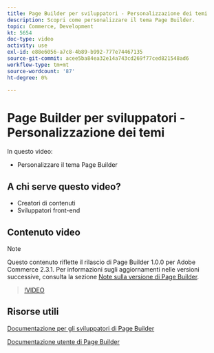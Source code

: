 ```yaml
---
title: Page Builder per sviluppatori - Personalizzazione dei temi
description: Scopri come personalizzare il tema Page Builder.
topic: Commerce, Development
kt: 5654
doc-type: video
activity: use
exl-id: e88e6056-a7c8-4b89-b992-777e74467135
source-git-commit: acee5ba84ea32e14a743cd269f77ced821548ad6
workflow-type: tm+mt
source-wordcount: '87'
ht-degree: 0%

---
```


# Page Builder per sviluppatori - Personalizzazione dei temi

In questo video:

- Personalizzare il tema Page Builder

## A chi serve questo video?

- Creatori di contenuti
- Sviluppatori front-end

## Contenuto video

>[!NOTE]
>
>Questo contenuto riflette il rilascio di Page Builder 1.0.0 per Adobe Commerce 2.3.1. Per informazioni sugli aggiornamenti nelle versioni successive, consulta la sezione [Note sulla versione di Page Builder](https://devdocs.magento.com/page-builder/docs/release-notes.html).

>[!VIDEO](https://video.tv.adobe.com/v/35713?quality=12&learn=on)

## Risorse utili

[Documentazione per gli sviluppatori di Page Builder](https://devdocs.magento.com/page-builder/docs/index.html)

[Documentazione utente di Page Builder](https://docs.magento.com/user-guide/cms/page-builder.html)
